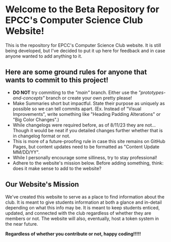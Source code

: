 # Welcome to the Beta Repository for EPCC's Computer Science Club Website!
This is the repository for EPCC's Computer Science Club website. It is still being developed, but I've decided to put it
up here for feedback and in case anyone wanted to add anything to it.

## Here are some ground rules for anyone that wants to commit to this project!
- **DO NOT** try commiting to the *"main"* branch. Either use the *"prototypes-and-concepts"* branch or create your own pretty please!
- Make Summaries short but impactful. State their purpose as uniquely as possible so we can tell commits apart. (Ex. Instead of "Visual Improvements", write something like "Heading Padding Alterations" or "Big Color Changes".)
- While changelogs were required before, as of 8/11/23 they are not... Though it would be neat if you detailed changes further whether that is in changelog format or not.
- This is more of a future-proofing rule in case this site remains on GitHub Pages, but content updates need to be formatted as "Content Update MM/DD/YY".
- While I personally encourage some silliness, try to stay professional!
- Adhere to the website's mission below. Before adding something, think: does it make sense to add to the website?

## Our Website's Mission
We've created this website to serve as a place to find information about the club. It is meant to give students information at both a glance and in-detail depending on what this info may be.
It is meant to keep students enticed, updated, and connected with the club regardless of whether they are members or not. The website will also, eventually, host a token system in the near future.

**Regardless of whether you contribute or not, happy coding!!!!!**